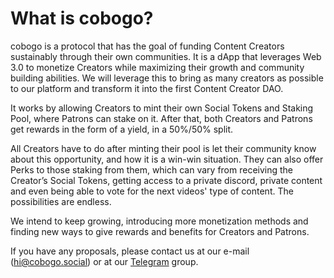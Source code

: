 # What is cobogo?

cobogo is a protocol that has the goal of funding Content Creators sustainably through their own communities. It is a dApp that leverages Web 3.0 to monetize Creators while maximizing their growth and community building abilities. We will leverage this to bring as many creators as possible to our platform and transform it into the first Content Creator DAO.

It works by allowing Creators to mint their own Social Tokens and Staking Pool, where Patrons can stake on it. After that, both Creators and Patrons get rewards in the form of a yield, in a 50%/50% split.

All Creators have to do after minting their pool is let their community know about this opportunity, and how it is a win-win situation. They can also offer Perks to those staking from them, which can vary from receiving the Creator’s Social Tokens, getting access to a private discord, private content and even being able to vote for the next videos' type of content. The possibilities are endless.

We intend to keep growing, introducing more monetization methods and finding new ways to give rewards and benefits for Creators and Patrons.&#x20;

If you have any proposals, please contact us at our e-mail (hi@cobogo.social) or at our [Telegram](https://t.me/cobogosocial) group.





